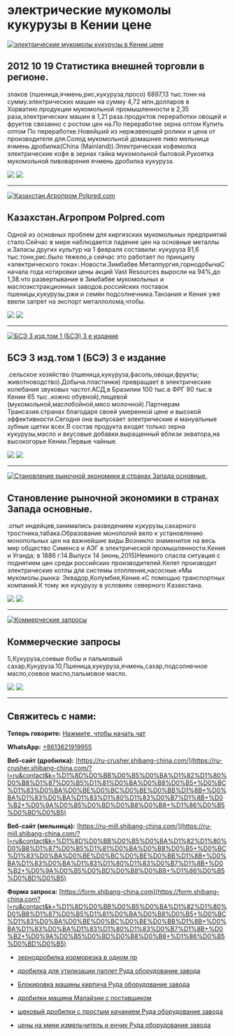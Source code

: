 # электрические мукомолы кукурузы в Кении цене

<a href="https://swt.shibang-china.com/?l=ru&img&k=%D1%8D%D0%BB%D0%B5%D0%BA%D1%82%D1%80%D0%B8%D1%87%D0%B5%D1%81%D0%BA%D0%B8%D0%B5+%D0%BC%D1%83%D0%BA%D0%BE%D0%BC%D0%BE%D0%BB%D1%8B+%D0%BA%D1%83%D0%BA%D1%83%D1%80%D1%83%D0%B7%D1%8B+%D0%B2+%D0%9A%D0%B5%D0%BD%D0%B8%D0%B8+%D1%86%D0%B5%D0%BD%D0%B5" target="_blank">![электрические мукомолы кукурузы в Кении цене](http://static.shibang-china.com/all-800x300/1151.jpg)</a>

## 2012 10 19 Статистика внешней торговли в регионе.
злаков (пшеница,ячмень,рис,кукуруза,просо) 6897,13 тыс.тонн на сумму.электрических машин на сумму 4,72 млн.долларов в Хорватию.продукции мукомольной промышленности в 2,35 раза,электрических машин в 1,21 раза.продуктов переработки овощей и фруктов связанно с ростом цен на.По переработке зерна оптом Купить оптом По переработке.Новейший из нержавеющей ролики и цена от производителя для.Солод мукомольной домашнее пиво мельница ячмень дробилка(China (Mainland)).Электрическая кофемолка электрические кофе в зернах гайка мукомольной бытовой.Рукоятка мукомольной пивоварения ячмень дробилка кукуруза.


<a href="https://whatsapp.shibangsoft.com/WhatsApp.php" target="_blank" title="WhatsApp">![](http://static.shibang-china.com/icon/whatsapp.png)</a> <a href="https://swt.shibang-china.com/?l=ru&icon&k=%D1%8D%D0%BB%D0%B5%D0%BA%D1%82%D1%80%D0%B8%D1%87%D0%B5%D1%81%D0%BA%D0%B8%D0%B5+%D0%BC%D1%83%D0%BA%D0%BE%D0%BC%D0%BE%D0%BB%D1%8B+%D0%BA%D1%83%D0%BA%D1%83%D1%80%D1%83%D0%B7%D1%8B+%D0%B2+%D0%9A%D0%B5%D0%BD%D0%B8%D0%B8+%D1%86%D0%B5%D0%BD%D0%B5" target="_blank">![](http://static.shibang-china.com/icon/chat-ru.png)</a>

---

<a href="https://swt.shibang-china.com/?l=ru&img&k=%D1%8D%D0%BB%D0%B5%D0%BA%D1%82%D1%80%D0%B8%D1%87%D0%B5%D1%81%D0%BA%D0%B8%D0%B5+%D0%BC%D1%83%D0%BA%D0%BE%D0%BC%D0%BE%D0%BB%D1%8B+%D0%BA%D1%83%D0%BA%D1%83%D1%80%D1%83%D0%B7%D1%8B+%D0%B2+%D0%9A%D0%B5%D0%BD%D0%B8%D0%B8+%D1%86%D0%B5%D0%BD%D0%B5" target="_blank">![Казахстан.Агропром Polpred.com](http://static.shibang-china.com/all-800x300/1109.jpg)</a>

## Казахстан.Агропром Polpred.com
Одной из основных проблем для киргизских мукомольных предприятий стало.Сейчас в мире наблюдается падение цен на основные металлы и.Запасы других культур на 1 февраля составили: кукуруза 81,6 тыс.тонн,рис.было тяжело,а сейчас это работает по принципу «электрического тока»:.Новости.Зимбабве.Металлургия,горнодобычаС начала года котировки цены акций Vast Resources выросли на 94%,до 1,38.что развертывание в Зимбабве мукомольных и маслоэкстракционных заводов.российских поставок пшеницы,кукурузы,ржи и семян подсолнечника.Танзания и Кения уже ввели запрет на экспорт металлолома,чтобы.


<a href="https://whatsapp.shibangsoft.com/WhatsApp.php" target="_blank" title="WhatsApp">![](http://static.shibang-china.com/icon/whatsapp.png)</a> <a href="https://swt.shibang-china.com/?l=ru&icon&k=%D1%8D%D0%BB%D0%B5%D0%BA%D1%82%D1%80%D0%B8%D1%87%D0%B5%D1%81%D0%BA%D0%B8%D0%B5+%D0%BC%D1%83%D0%BA%D0%BE%D0%BC%D0%BE%D0%BB%D1%8B+%D0%BA%D1%83%D0%BA%D1%83%D1%80%D1%83%D0%B7%D1%8B+%D0%B2+%D0%9A%D0%B5%D0%BD%D0%B8%D0%B8+%D1%86%D0%B5%D0%BD%D0%B5" target="_blank">![](http://static.shibang-china.com/icon/chat-ru.png)</a>

---

<a href="https://swt.shibang-china.com/?l=ru&img&k=%D1%8D%D0%BB%D0%B5%D0%BA%D1%82%D1%80%D0%B8%D1%87%D0%B5%D1%81%D0%BA%D0%B8%D0%B5+%D0%BC%D1%83%D0%BA%D0%BE%D0%BC%D0%BE%D0%BB%D1%8B+%D0%BA%D1%83%D0%BA%D1%83%D1%80%D1%83%D0%B7%D1%8B+%D0%B2+%D0%9A%D0%B5%D0%BD%D0%B8%D0%B8+%D1%86%D0%B5%D0%BD%D0%B5" target="_blank">![БСЭ 3 изд.том 1 (БСЭ) 3 е издание](http://static.shibang-china.com/all-800x300/316.jpg)</a>

## БСЭ 3 изд.том 1 (БСЭ) 3 е издание
.сельское хозяйство (пшеница,кукуруза,фасоль,овощи,фрукты; животноводство).Добыча.пластинки) превращает в электрические колебания звуковых частот.АСД,в Бразилии 100 тыс.в ФРГ 90 тыс.в Кении 65 тыс..кожно обувной),пищевой (мукомольной,маслобойной,мясо молочной).Партнерам  Трансазия.странах благодаря своей умеренной цене и высокой эффективности.Сегодня она выпускает электрические и мануальные зубные щетки всех.В состав продукта входят только зерна кукурузы,масло и вкусовые добавки.выращенный вблизи экватора,на высокогорье Кении.Первые чайные.


<a href="https://whatsapp.shibangsoft.com/WhatsApp.php" target="_blank" title="WhatsApp">![](http://static.shibang-china.com/icon/whatsapp.png)</a> <a href="https://swt.shibang-china.com/?l=ru&icon&k=%D1%8D%D0%BB%D0%B5%D0%BA%D1%82%D1%80%D0%B8%D1%87%D0%B5%D1%81%D0%BA%D0%B8%D0%B5+%D0%BC%D1%83%D0%BA%D0%BE%D0%BC%D0%BE%D0%BB%D1%8B+%D0%BA%D1%83%D0%BA%D1%83%D1%80%D1%83%D0%B7%D1%8B+%D0%B2+%D0%9A%D0%B5%D0%BD%D0%B8%D0%B8+%D1%86%D0%B5%D0%BD%D0%B5" target="_blank">![](http://static.shibang-china.com/icon/chat-ru.png)</a>

---

<a href="https://swt.shibang-china.com/?l=ru&img&k=%D1%8D%D0%BB%D0%B5%D0%BA%D1%82%D1%80%D0%B8%D1%87%D0%B5%D1%81%D0%BA%D0%B8%D0%B5+%D0%BC%D1%83%D0%BA%D0%BE%D0%BC%D0%BE%D0%BB%D1%8B+%D0%BA%D1%83%D0%BA%D1%83%D1%80%D1%83%D0%B7%D1%8B+%D0%B2+%D0%9A%D0%B5%D0%BD%D0%B8%D0%B8+%D1%86%D0%B5%D0%BD%D0%B5" target="_blank">![Становление рыночной экономики в странах Запада основные.](http://static.shibang-china.com/all-800x300/641.jpg)</a>

## Становление рыночной экономики в странах Запада основные.
.опыт индейцев,занимались разведением кукурузы,сахарного тростника,табака.Образование монополий вело к установлению монопольных цен на важнейшие виды.Возникло знаменитое на весь мир общество Сименса и АЭГ в электрической промышленности.Кения и Уганда; в 1886 г.14.Выпуск 14 (июнь,2015)Немного спасла ситуация с поднятием цен среди российских производителей.Келет производит электрические котлы для системы отопления,насосные.«Мы мукомолы.рынка: Эквадор,Колумбия,Кения.«С помощью транспортных компаний.К тому же кукурузу в условиях северного Казахстана.


<a href="https://whatsapp.shibangsoft.com/WhatsApp.php" target="_blank" title="WhatsApp">![](http://static.shibang-china.com/icon/whatsapp.png)</a> <a href="https://swt.shibang-china.com/?l=ru&icon&k=%D1%8D%D0%BB%D0%B5%D0%BA%D1%82%D1%80%D0%B8%D1%87%D0%B5%D1%81%D0%BA%D0%B8%D0%B5+%D0%BC%D1%83%D0%BA%D0%BE%D0%BC%D0%BE%D0%BB%D1%8B+%D0%BA%D1%83%D0%BA%D1%83%D1%80%D1%83%D0%B7%D1%8B+%D0%B2+%D0%9A%D0%B5%D0%BD%D0%B8%D0%B8+%D1%86%D0%B5%D0%BD%D0%B5" target="_blank">![](http://static.shibang-china.com/icon/chat-ru.png)</a>

---

<a href="https://swt.shibang-china.com/?l=ru&img&k=%D1%8D%D0%BB%D0%B5%D0%BA%D1%82%D1%80%D0%B8%D1%87%D0%B5%D1%81%D0%BA%D0%B8%D0%B5+%D0%BC%D1%83%D0%BA%D0%BE%D0%BC%D0%BE%D0%BB%D1%8B+%D0%BA%D1%83%D0%BA%D1%83%D1%80%D1%83%D0%B7%D1%8B+%D0%B2+%D0%9A%D0%B5%D0%BD%D0%B8%D0%B8+%D1%86%D0%B5%D0%BD%D0%B5" target="_blank">![Коммерческие запросы](http://static.shibang-china.com/all-800x300/1111.jpg)</a>

## Коммерческие запросы
5,Кукуруза,соевые бобы и пальмовый сахар,Кукуруза.10,Пшеница,кукуруза,ячмень,сахар,подсолнечное масло,соевое масло,пальмовое масло.

<a href="https://whatsapp.shibangsoft.com/WhatsApp.php" target="_blank" title="WhatsApp">![](http://static.shibang-china.com/icon/whatsapp.png)</a> <a href="https://swt.shibang-china.com/?l=ru&icon&k=%D1%8D%D0%BB%D0%B5%D0%BA%D1%82%D1%80%D0%B8%D1%87%D0%B5%D1%81%D0%BA%D0%B8%D0%B5+%D0%BC%D1%83%D0%BA%D0%BE%D0%BC%D0%BE%D0%BB%D1%8B+%D0%BA%D1%83%D0%BA%D1%83%D1%80%D1%83%D0%B7%D1%8B+%D0%B2+%D0%9A%D0%B5%D0%BD%D0%B8%D0%B8+%D1%86%D0%B5%D0%BD%D0%B5" target="_blank">![](http://static.shibang-china.com/icon/chat-ru.png)</a>

---
## Свяжитесь с нами:

**Теперь говорите:** [Нажмите, чтобы начать чат](https://swt.shibang-china.com?l=ru&contact&k=%D1%8D%D0%BB%D0%B5%D0%BA%D1%82%D1%80%D0%B8%D1%87%D0%B5%D1%81%D0%BA%D0%B8%D0%B5+%D0%BC%D1%83%D0%BA%D0%BE%D0%BC%D0%BE%D0%BB%D1%8B+%D0%BA%D1%83%D0%BA%D1%83%D1%80%D1%83%D0%B7%D1%8B+%D0%B2+%D0%9A%D0%B5%D0%BD%D0%B8%D0%B8+%D1%86%D0%B5%D0%BD%D0%B5)

**WhatsApp:**  [+8613621919955](https://whatsapp.shibangsoft.com/WhatsApp.php)

**Веб-сайт (дробилка):** [https://ru-crusher.shibang-china.com/](https://ru-crusher.shibang-china.com/?l=ru&contact&k=%D1%8D%D0%BB%D0%B5%D0%BA%D1%82%D1%80%D0%B8%D1%87%D0%B5%D1%81%D0%BA%D0%B8%D0%B5+%D0%BC%D1%83%D0%BA%D0%BE%D0%BC%D0%BE%D0%BB%D1%8B+%D0%BA%D1%83%D0%BA%D1%83%D1%80%D1%83%D0%B7%D1%8B+%D0%B2+%D0%9A%D0%B5%D0%BD%D0%B8%D0%B8+%D1%86%D0%B5%D0%BD%D0%B5)

**Веб-сайт (мельница):** [https://ru-mill.shibang-china.com/](https://ru-mill.shibang-china.com/?l=ru&contact&k=%D1%8D%D0%BB%D0%B5%D0%BA%D1%82%D1%80%D0%B8%D1%87%D0%B5%D1%81%D0%BA%D0%B8%D0%B5+%D0%BC%D1%83%D0%BA%D0%BE%D0%BC%D0%BE%D0%BB%D1%8B+%D0%BA%D1%83%D0%BA%D1%83%D1%80%D1%83%D0%B7%D1%8B+%D0%B2+%D0%9A%D0%B5%D0%BD%D0%B8%D0%B8+%D1%86%D0%B5%D0%BD%D0%B5)

**Форма запроса:** [https://form.shibang-china.com](https://form.shibang-china.com?l=ru&contact&k=%D1%8D%D0%BB%D0%B5%D0%BA%D1%82%D1%80%D0%B8%D1%87%D0%B5%D1%81%D0%BA%D0%B8%D0%B5+%D0%BC%D1%83%D0%BA%D0%BE%D0%BC%D0%BE%D0%BB%D1%8B+%D0%BA%D1%83%D0%BA%D1%83%D1%80%D1%83%D0%B7%D1%8B+%D0%B2+%D0%9A%D0%B5%D0%BD%D0%B8%D0%B8+%D1%86%D0%B5%D0%BD%D0%B5)

* [зернодробилка корморезка в одном пр](../95/%D0%B7%D0%B5%D1%80%D0%BD%D0%BE%D0%B4%D1%80%D0%BE%D0%B1%D0%B8%D0%BB%D0%BA%D0%B0%20%D0%BA%D0%BE%D1%80%D0%BC%D0%BE%D1%80%D0%B5%D0%B7%D0%BA%D0%B0%20%D0%B2%20%D0%BE%D0%B4%D0%BD%D0%BE%D0%BC%20%D0%BF%D1%80.md)

* [дробилка для утилизации паллет Руда оборудование завода](../100/%D0%B4%D1%80%D0%BE%D0%B1%D0%B8%D0%BB%D0%BA%D0%B0%20%D0%B4%D0%BB%D1%8F%20%D1%83%D1%82%D0%B8%D0%BB%D0%B8%D0%B7%D0%B0%D1%86%D0%B8%D0%B8%20%D0%BF%D0%B0%D0%BB%D0%BB%D0%B5%D1%82%20%D0%A0%D1%83%D0%B4%D0%B0%20%D0%BE%D0%B1%D0%BE%D1%80%D1%83%D0%B4%D0%BE%D0%B2%D0%B0%D0%BD%D0%B8%D0%B5%20%D0%B7%D0%B0%D0%B2%D0%BE%D0%B4%D0%B0.md)

* [Блокировка машины кирпича Руда оборудование завода](../101/%D0%91%D0%BB%D0%BE%D0%BA%D0%B8%D1%80%D0%BE%D0%B2%D0%BA%D0%B0%20%D0%BC%D0%B0%D1%88%D0%B8%D0%BD%D1%8B%20%D0%BA%D0%B8%D1%80%D0%BF%D0%B8%D1%87%D0%B0%20%D0%A0%D1%83%D0%B4%D0%B0%20%D0%BE%D0%B1%D0%BE%D1%80%D1%83%D0%B4%D0%BE%D0%B2%D0%B0%D0%BD%D0%B8%D0%B5%20%D0%B7%D0%B0%D0%B2%D0%BE%D0%B4%D0%B0.md)

* [дробилки машина Малайзии с поставщиком](../104/%D0%B4%D1%80%D0%BE%D0%B1%D0%B8%D0%BB%D0%BA%D0%B8%20%D0%BC%D0%B0%D1%88%D0%B8%D0%BD%D0%B0%20%D0%9C%D0%B0%D0%BB%D0%B0%D0%B9%D0%B7%D0%B8%D0%B8%20%D1%81%20%D0%BF%D0%BE%D1%81%D1%82%D0%B0%D0%B2%D1%89%D0%B8%D0%BA%D0%BE%D0%BC.md)

* [щековый дробилки с простым качанием Руда оборудование завода](../97/%D1%89%D0%B5%D0%BA%D0%BE%D0%B2%D1%8B%D0%B9%20%D0%B4%D1%80%D0%BE%D0%B1%D0%B8%D0%BB%D0%BA%D0%B8%20%D1%81%20%D0%BF%D1%80%D0%BE%D1%81%D1%82%D1%8B%D0%BC%20%D0%BA%D0%B0%D1%87%D0%B0%D0%BD%D0%B8%D0%B5%D0%BC%20%D0%A0%D1%83%D0%B4%D0%B0%20%D0%BE%D0%B1%D0%BE%D1%80%D1%83%D0%B4%D0%BE%D0%B2%D0%B0%D0%BD%D0%B8%D0%B5%20%D0%B7%D0%B0%D0%B2%D0%BE%D0%B4%D0%B0.md)

* [цены на мини измельчитель и енчик Руда оборудование завода](../99/%D1%86%D0%B5%D0%BD%D1%8B%20%D0%BD%D0%B0%20%D0%BC%D0%B8%D0%BD%D0%B8%20%D0%B8%D0%B7%D0%BC%D0%B5%D0%BB%D1%8C%D1%87%D0%B8%D1%82%D0%B5%D0%BB%D1%8C%20%D0%B8%20%D0%B5%D0%BD%D1%87%D0%B8%D0%BA%20%D0%A0%D1%83%D0%B4%D0%B0%20%D0%BE%D0%B1%D0%BE%D1%80%D1%83%D0%B4%D0%BE%D0%B2%D0%B0%D0%BD%D0%B8%D0%B5%20%D0%B7%D0%B0%D0%B2%D0%BE%D0%B4%D0%B0.md)